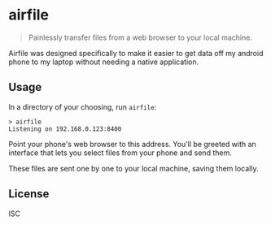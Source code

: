 # airfile

> Painlessly transfer files from a web browser to your local machine.

Airfile was designed specifically to make it easier to get data off my android
phone to my laptop without needing a native application.

## Usage

In a directory of your choosing, run `airfile`:

```
> airfile
Listening on 192.168.0.123:8400
```

Point your phone's web browser to this address. You'll be greeted with an
interface that lets you select files from your phone and send them.

These files are sent one by one to your local machine, saving them locally.

## License

ISC
